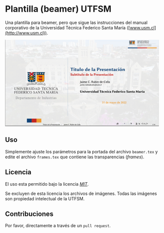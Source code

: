 # Plantilla (beamer) UTFSM
Una plantilla para beamer, pero que sigue las instrucciones del manual corporativo de la Universidad Técnica Federico Santa María ([www.usm.cl](http://www.usm.cl)).


![MacDown Screenshot](figures/thumbnail.png)

## Uso

Simplemente ajuste los parámetros para la portada del archivo `beamer.tex` y edite el archivo `frames.tex` que contiene las transparencias (*frames*).

## Licencia
El uso esta permitido bajo la licencia [*MIT*](https://opensource.org/licenses/MIT).

Se excluyen de esta licencia los archivos de imágenes. Todas las imágenes son propiedad intelectual de la UTFSM.

## Contribuciones
Por favor, directamente a través de un `pull request`.